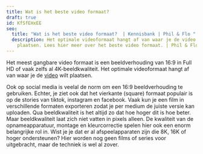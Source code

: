 ```yaml
---
title: Wat is het beste video formaat?
draft: true
id: KfSfEHxEE
seo:
  title: "Wat is het beste video formaat?  | Kennisbank | Phil & Flo "
  description: Het optimale videoformaat hangt af van waar je de video wilt
    plaatsen. Lees hier meer over het beste video formaat. | Phil & Flo
---
```

Het meest gangbare video formaat is een beeldverhouding van 16:9 in Full HD of vaak zelfs al 4K-beeldkwaliteit. Het optimale videoformaat hangt af van waar je de [video](https://www.philenflo.nl/oplossingen/video-laten-maken/) wilt plaatsen.

Ook op social media is veelal de norm om een 16:9 beeldverhouding te gebruiken. Echter, je ziet ook dat het vierkante (square) formaat populair is op de stories van tiktok, instagram en facebook. Vaak kun je een film in verschillende formaten exporteren zodat je per medium de juiste versie kan uploaden. Qua beeldkwaliteit is het altijd zo dat hoe hoger dit is hoe beter. Maar beeldkwaliteit laat zich niet vatten in pixels alleen. De kwaliteit van de opnameapparatuur, montage en kleurcorrectie spelen hier ook een enorm belangrijke rol in. Wist je je dat er al afspeelapparaten zijn die 8K, 16K of hoger ondersteunen? Hier worden nog geen films of series voor uitgebracht, maar de techniek is wel al zover.